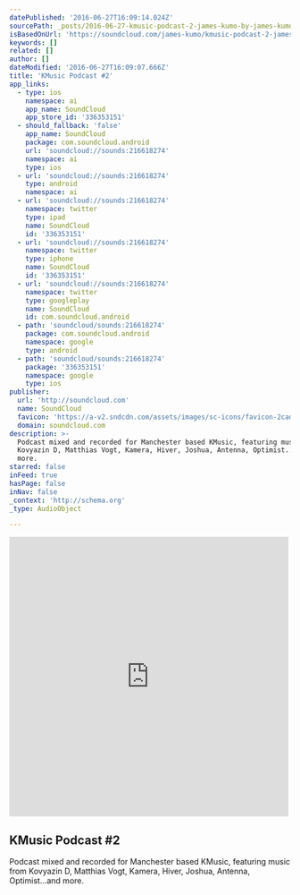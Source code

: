 ```yaml
---
datePublished: '2016-06-27T16:09:14.024Z'
sourcePath: _posts/2016-06-27-kmusic-podcast-2-james-kumo-by-james-kumo.md
isBasedOnUrl: 'https://soundcloud.com/james-kumo/kmusic-podcast-2-james-kumo'
keywords: []
related: []
author: []
dateModified: '2016-06-27T16:09:07.666Z'
title: 'KMusic Podcast #2'
app_links:
  - type: ios
    namespace: ai
    app_name: SoundCloud
    app_store_id: '336353151'
  - should_fallback: 'false'
    app_name: SoundCloud
    package: com.soundcloud.android
    url: 'soundcloud://sounds:216618274'
    namespace: ai
    type: ios
  - url: 'soundcloud://sounds:216618274'
    type: android
    namespace: ai
  - url: 'soundcloud://sounds:216618274'
    namespace: twitter
    type: ipad
    name: SoundCloud
    id: '336353151'
  - url: 'soundcloud://sounds:216618274'
    namespace: twitter
    type: iphone
    name: SoundCloud
    id: '336353151'
  - url: 'soundcloud://sounds:216618274'
    namespace: twitter
    type: googleplay
    name: SoundCloud
    id: com.soundcloud.android
  - path: 'soundcloud/sounds:216618274'
    package: com.soundcloud.android
    namespace: google
    type: android
  - path: 'soundcloud/sounds:216618274'
    package: '336353151'
    namespace: google
    type: ios
publisher:
  url: 'http://soundcloud.com'
  name: SoundCloud
  favicon: 'https://a-v2.sndcdn.com/assets/images/sc-icons/favicon-2cadd14b.ico'
  domain: soundcloud.com
description: >-
  Podcast mixed and recorded for Manchester based KMusic, featuring music from
  Kovyazin D, Matthias Vogt, Kamera, Hiver, Joshua, Antenna, Optimist...and
  more.
starred: false
inFeed: true
hasPage: false
inNav: false
_context: 'http://schema.org'
_type: AudioObject

---
```

<iframe src="https://cdn.embedly.com/widgets/media.html?src=https%3A%2F%2Fw.soundcloud.com%2Fplayer%2F%3Fvisual%3Dtrue%26url%3Dhttp%253A%252F%252Fapi.soundcloud.com%252Ftracks%252F216618274%26show_artwork%3Dtrue&amp;url=https%3A%2F%2Fsoundcloud.com%2Fjames-kumo%2Fkmusic-podcast-2-james-kumo&amp;image=http%3A%2F%2Fi1.sndcdn.com%2Fartworks-000124544720-svdv1a-t500x500.jpg&amp;key=b7d04c9b404c499eba89ee7072e1c4f7&amp;type=text%2Fhtml&amp;schema=soundcloud" width="500" height="500" scrolling="no" frameborder="0" allowfullscreen="" style=""></iframe>

## KMusic Podcast \#2

Podcast mixed and recorded for Manchester based KMusic, featuring music from Kovyazin D, Matthias Vogt, Kamera, Hiver, Joshua, Antenna, Optimist...and more.